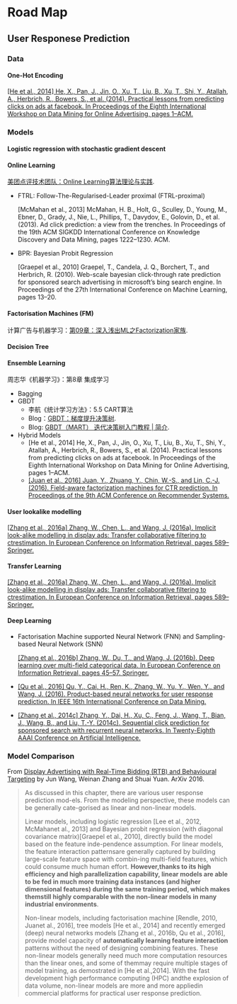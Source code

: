 # Road Map

## User Responese Prediction

### Data

#### One-Hot Encoding

[[He et al., 2014] He, X., Pan, J., Jin, O., Xu, T., Liu, B., Xu, T., Shi, Y., Atallah, A., Herbrich, R., Bowers, S., et al. (2014). Practical lessons from predicting clicks on ads at facebook. In Proceedings of the Eighth International Workshop on Data Mining for Online Advertising, pages 1–ACM.](http://delivery.acm.org/10.1145/2650000/2648589/5-He.pdf?ip=218.197.152.122&id=2648589&acc=ACTIVE%20SERVICE&key=BF85BBA5741FDC6E%2E4977B3C8BBB4AEC7%2E4D4702B0C3E38B35%2E4D4702B0C3E38B35&__acm__=1524036768_bee6cd499f65a8f22fc73345569551f7)

### Models

#### Logistic regression with stochastic gradient descent

#### Online Learning

[美团点评技术团队：Online Learning算法理论与实践](https://zhuanlan.zhihu.com/p/22127646).

- FTRL: Follow-The-Regularised-Leader proximal (FTRL-proximal)

  [McMahan et al., 2013] McMahan, H. B., Holt, G., Sculley, D., Young, M., Ebner, D., Grady, J., Nie, L., Phillips, T., Davydov, E., Golovin, D., et al. (2013). Ad click prediction: a view from the trenches. In Proceedings of the 19th ACM SIGKDD International Conference on Knowledge Discovery and Data Mining, pages 1222–1230. ACM.

- BPR: Bayesian Probit Regression

  [Graepel et al., 2010] Graepel, T., Candela, J. Q., Borchert, T., and Herbrich, R. (2010). Web-scale bayesian click-through rate prediction for sponsored search advertising in microsoft’s bing search engine. In Proceedings of the 27th International Conference on Machine Learning, pages 13–20.

#### Factorisation Machines (FM)

计算广告与机器学习：[第09章：深入浅出ML之Factorization家族](http://www.52caml.com/head_first_ml/ml-chapter9-factorization-family/).

#### Decision Tree

#### Ensemble Learning

周志华《机器学习》：第8章 集成学习

- Bagging
- GBDT
  - 李航《统计学习方法》：5.5 CART算法
  - Blog：[GBDT：梯度提升决策树](https://www.jianshu.com/p/005a4e6ac775).
  - Blog:  [GBDT（MART） 迭代决策树入门教程 | 简介](https://blog.csdn.net/suranxu007/article/details/49910323).
- Hybrid Models
  - [He et al., 2014] He, X., Pan, J., Jin, O., Xu, T., Liu, B., Xu, T., Shi, Y., Atallah, A., Herbrich, R., Bowers, S., et al. (2014). Practical lessons from predicting clicks on ads at facebook. In Proceedings of the Eighth International Workshop on Data Mining for Online Advertising, pages 1–ACM.
  - [[Juan et al., 2016] Juan, Y., Zhuang, Y., Chin, W.-S., and Lin, C.-J. (2016). Field-aware factorization machines for CTR prediction. In Proceedings of the 9th ACM Conference on Recommender Systems.](http://delivery.acm.org/10.1145/2960000/2959134/p43-juan.pdf?ip=218.197.152.122&id=2959134&acc=ACTIVE%20SERVICE&key=BF85BBA5741FDC6E%2E4977B3C8BBB4AEC7%2E4D4702B0C3E38B35%2E4D4702B0C3E38B35&__acm__=1524036545_14efbcf3087694a32590bae1effaffce)

#### User lookalike modelling

[[Zhang et al., 2016a] Zhang, W., Chen, L., and Wang, J. (2016a). Implicit look-alike modelling in display ads: Transfer collaborative filtering to ctrestimation. In European Conference on Information Retrieval, pages 589–Springer.](http://wnzhang.net/share/rtb-papers/cf-ctr.pdf)

#### Transfer Learning

[[Zhang et al., 2016a] Zhang, W., Chen, L., and Wang, J. (2016a). Implicit look-alike modelling in display ads: Transfer collaborative filtering to ctrestimation. In European Conference on Information Retrieval, pages 589–Springer.](http://wnzhang.net/share/rtb-papers/cf-ctr.pdf)

#### Deep Learning

- Factorisation Machine supported Neural Network (FNN) and Sampling-based Neural Network (SNN)

  [[Zhang et al., 2016b] Zhang, W., Du, T., and Wang, J. (2016b). Deep learning over multi-field categorical data. In European Conference on Information Retrieval, pages 45–57. Springer.](http://wnzhang.net/share/rtb-papers/deep-ctr.pdf)

- [[Qu et al., 2016] Qu, Y., Cai, H., Ren, K., Zhang, W., Yu, Y., Wen, Y., and Wang, J. (2016). Product-based neural networks for user response prediction. In IEEE 16th International Conference on Data Mining.](https://arxiv.org/pdf/1611.00144.pdf)

- [[Zhang et al., 2014c] Zhang, Y., Dai, H., Xu, C., Feng, J., Wang, T., Bian, J., Wang, B., and Liu, T.-Y. (2014c). Sequential click prediction for sponsored search with recurrent neural networks. In Twenty-Eighth AAAI Conference on Artificial Intelligence.](http://www.aaai.org/ocs/index.php/AAAI/AAAI14/paper/download/8529/8581)

### Model Comparison
From [Display Advertising with Real-Time Bidding (RTB) and Behavioural Targeting](https://arxiv.org/abs/1610.03013) by Jun Wang, Weinan Zhang and Shuai Yuan. ArXiv 2016.
> As discussed in this chapter, there are various user response prediction mod-els. From the modeling perspective, these models can be generally cate-gorised as linear and non-linear models.
>
> Linear models, including logistic regression [Lee et al., 2012, McMahanet al., 2013] and Bayesian probit regression (with diagonal covariance matrix)[Graepel et al., 2010], directly build the model based on the feature inde-pendence assumption. For linear models, the feature interaction patternsare generally captured by building large-scale feature space with combin-ing multi-field features, which could consume much human effort. **However,thanks to its high efficiency and high parallelization capability, linear models are able to be fed in much more training data instances (and higher dimensional features) during the same training period, which makes themstill highly comparable with the non-linear models in many industrial environments**.
>
> Non-linear models, including factorisation machine [Rendle, 2010, Juanet al., 2016], tree models [He et al., 2014] and recently emerged (deep) neural networks models [Zhang et al., 2016b, Qu et al., 2016], provide model capacity of **automatically learning feature interaction** patterns without the need of designing combining features. These non-linear models generally need much more computation resources than the linear ones, and some of themmay require multiple stages of model training, as demostrated in [He et al.,2014]. With the fast development high performance computing (HPC) andthe explosion of data volume, non-linear models are more and more appliedin commercial platforms for practical user response prediction.

